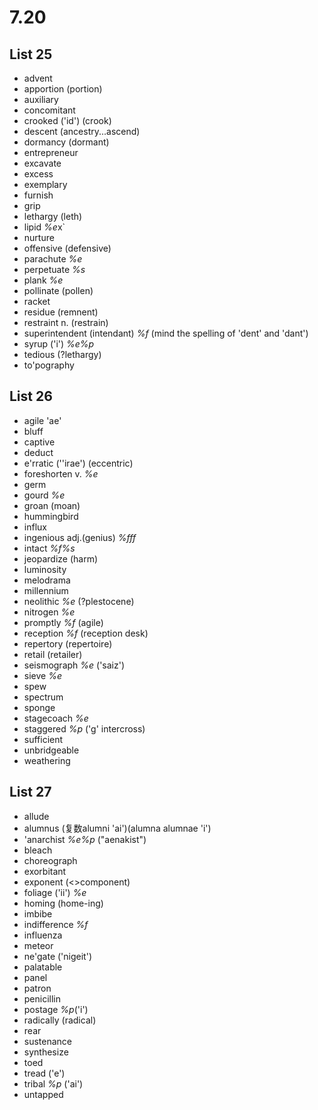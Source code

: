 # 7.20
## List 25
* advent
* apportion (portion)
* auxiliary
* concomitant
* crooked ('id') (crook)
* descent (ancestry...ascend)
* dormancy (dormant)
* entrepreneur
* excavate
* excess
* exemplary
* furnish
* grip
* lethargy (leth)
* lipid *%e*x`
* nurture
* offensive (defensive)
* parachute *%e*
* perpetuate *%s*
* plank *%e*
* pollinate (pollen)
* racket
* residue      (remnent)
* restraint n. (restrain)
* superintendent (intendant) *%f* (mind the spelling of 'dent' and 'dant')
* syrup ('i') *%e%p*
* tedious (?lethargy)
* to'pography

## List 26
* agile 'ae'
* bluff
* captive
* deduct
* e'rratic (''irae') (eccentric)
* foreshorten v. *%e*
* germ
* gourd *%e*
* groan (moan)
* hummingbird
* influx
* ingenious adj.(genius) *%fff*
* intact *%f%s*
* jeopardize  (harm)
* luminosity
* melodrama
* millennium 
* neolithic *%e* (?plestocene)
* nitrogen *%e*
* promptly *%f* (agile)
* reception *%f* (reception desk)
* repertory (repertoire)
* retail (retailer)
* seismograph *%e* ('saiz')
* sieve *%e*
* spew
* spectrum
* sponge
* stagecoach *%e*
* staggered *%p* ('g' intercross)
* sufficient
* unbridgeable
* weathering

## List 27
* allude
* alumnus (复数alumni 'ai')(alumna alumnae 'i')
* 'anarchist *%e%p* ("aenakist")
* bleach
* choreograph
* exorbitant 
* exponent (<>component)
* foliage ('ii') *%e*
* homing (home-ing)
* imbibe
* indifference *%f*
* influenza
* meteor
* ne'gate ('nigeit')
* palatable
* panel
* patron
* penicillin
* postage *%p*('i')
* radically (radical)
* rear 
* sustenance
* synthesize
* toed
* tread ('e')
* tribal *%p* ('ai')
* untapped
